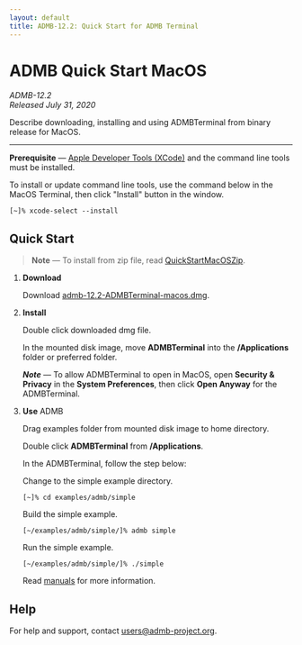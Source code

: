 ```yaml
---
layout: default
title: ADMB-12.2: Quick Start for ADMB Terminal
---
```


# ADMB Quick Start MacOS

*ADMB-12.2*  
*Released July 31, 2020*  

Describe downloading, installing and using ADMBTerminal from binary release for MacOS.

---

**Prerequisite** &mdash; [Apple Developer Tools (XCode)](https://developer.apple.com/xcode/) and the command line tools must be installed.

To install or update command line tools, use the command below in the MacOS Terminal, then click "Install" button in the window.

```
[~]% xcode-select --install
```

Quick Start
-----------

> **Note** &mdash; To install from zip file, read [QuickStartMacOSZip](QuickStartMacOSZip.html).

1. **Download**

   Download [admb-12.2-ADMBTerminal-macos.dmg](https://github.com/admb-project/admb/releases/download/admb-12.2/admb-12.2-ADMBTerminal-macos.dmg).

2. **Install**

   Double click downloaded dmg file.

   In the mounted disk image, move **ADMBTerminal** into the **/Applications** folder or preferred folder.

   _**Note**_ &mdash; To allow ADMBTerminal to open in MacOS, open **Security & Privacy** in the **System Preferences**, then click **Open Anyway** for the ADMBTerminal.

3. **Use** ADMB

   Drag examples folder from mounted disk image to home directory.

   Double click **ADMBTerminal** from **/Applications**.

   In the ADMBTerminal, follow the step below:

   Change to the simple example directory.

   ```
   [~]% cd examples/admb/simple
   ```

   Build the simple example.

   ```
   [~/examples/admb/simple/]% admb simple
   ```

   Run the simple example.

   ```
   [~/examples/admb/simple/]% ./simple
   ```

   Read [manuals](http://www.admb-project.org/docs/manuals/) for more information.

Help
----

For help and support, contact <users@admb-project.org>.
